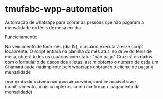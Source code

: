 # tmufabc-wpp-automation
Automação de whatsapp para cobrar as pessoas que não pagaram a mensalidade do tênis de mesa em dia

Funcionamento:

No vencimento de todo mês (dia 15), o usuário executará esse script localmente.
O script entrará na planilha do mês atual no drive do tênis de mesa, obterá todos os usuários com status "não pago"
Cruzará os dados com o formulário de dados dos atletas, assim obtento o número de cada um
Chamará cada inadimplente pelo whatsapp cobrando o cliente de pagar a mensalidade

(por conta do sistema não possuir servidor, será impossível fazer monitoramentos mais complexos, como confirmar o pagamento da mensalidade)

